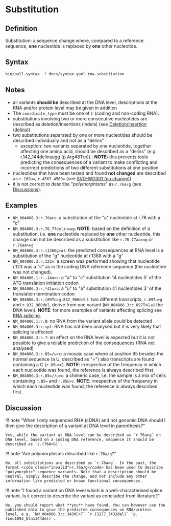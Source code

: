 # Substitution

## Definition

Substitution: a sequence change where, compared to a reference sequence, **one** nucleotide is replaced by **one** other nucleotide.

## Syntax

```sh exec="true"
bin/pull-syntax -f docs/syntax.yaml rna.substitution
```

## Notes

- all variants **should be** described at the DNA level, descriptions at the RNA and/or protein level may be given in addition
- The `coordinate_type` must be one of r. (coding and non-coding RNA).
- substitutions involving two or more consecutive nucleotides are described as deletion/insertions (indels) (see [Deletion/insertion (delins)](delins.md)).
- two substitutions separated by one or more nucleotides should be described individually and not as a "delins"
  - exception: two variants separated by one nucleotide, together affecting one amino acid, should be described as a "delins" (e.g. r.142_144delinsugg (p.Arg48Trp)).: **NOTE:** this prevents tools predicting the consequences of a variant to make conflicting and incorrect predictions of two different substitutions at one position
- nucleotides that have been tested and found **not changed** are described as `r.109u=`, `r.4567_4569=` (see [SVD-WG001 (no change)](http://www.hgvs.org/mutnomen/accepted001.html)).
- it is not correct to describe "_polymorphisms_" as <code class="invalid">r.76a/g</code> (see [Discussions](#polymorphism)).

## Examples

- `NM_004006.3:r.76a>c`: a substitution of the "a" nucleotide at r.76 with a "c"
- `NM_004006.3:r.76_77delinsug`: **NOTE**: based on the definition of a substitution, i.e. **one** nucleotide replaced by **one** other nucleotide, this change can not be described as a substitution like <code class="invalid">r.76_77aa>ug</code> or <code class="invalid">r.76aa>ug</code>
- `NM_004006.3:r.(1388g>a)`: the predicted consequences at RNA level is a substitution of the "g" nucleotide at r.1388 with a "g"
- `NM_004006.3:r.123=`: a screen was performed showing that nucleotide r.123 was a "c" as in the coding DNA reference sequence (the nucleotide was not changed).
- `NM_004006.1:r.-14a>c`: a "a" to "c" substitution 14 nucleotides 5' of the ATG translation initiation codon
- `NM_004006.3:r.*41u>a`: a "u" to "a" substitution 41 nucleotides 3' of the translation termination codon
- `NM_004006.3:r.[897u>g,832_960del]`: two different transcripts, `r.897u>g` and `r.832_960del`, derive from one variant (`NM_004006.3:c.897T>G` at the DNA level). **NOTE**: for more examples of variants affecting splicing see [RNA splicing](splicing.md).
- `NM_004006.1:r.0`: no RNA from the variant allele could be detected
- `NM_004006.3:r.spl`: RNA has not been analysed but it is very likely that splicing is affected
- `NM_004006.3:r.?`: an effect on the RNA level is expected but it is not possible to give a reliable prediction of the consequences (RNA not analysed)
- `NM_004006.3:r.85=/u>c`: a mosaic case where at position 85 besides the normal sequence (a U, described as "=") also transcripts are found containing a C (`r.85u>c`). **NOTE**: irrespective of the frequency in which each nucleotide was found, the reference is always described first.
- `NM_004006.3:r.85=//u>c`: a chimeric case, i.e. the sample is a mix of cells containing `r.85=` and `r.85u>c`. **NOTE**: irrespective of the frequency in which each nucleotide was found, the reference is always described first.

## Discussion

!!! note "When I only sequenced RNA (cDNA) and not genomic DNA should I then give the description of a variant at DNA level in parenthesis?"

    Yes, while the variant at RNA level can be described as `r.76a>g` on DNA level, based on a coding DNA reference, sequence it should be described as `c.(76A>G)`.

!!! note "<a id="polymorphism"></a>Are polymorphisms described like <code class="invalid">r.76a/g</code>?"

    No, all substitutions are described as `r.76a>g`. In the past, the format <code class="invalid">r.76a/g</code> has been used to describe "polymorphic" sequence variants. Note that a description should be neutral, simply describe the change, and not include any other information like predicted or known functional consequences.

!!! note "I found a variant on DNA level which is a well-characterised splice variant. Is it correct to describe the variant as concluded from literature?"

    No, you should report what **you** have found. You can however use the published data to give the predicted consequences on RNA/protein level, e.g. `NM_004006.3:c.3430C>T` `r.(3277_3432del)` `p.(Leu1093_Gln1144del)`.
